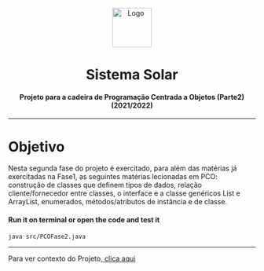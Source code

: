 <p align="center">
    <img src="https://img2.gratispng.com/20180330/peq/kisspng-earth-the-nine-planets-solar-system-saturn-solar-5abe6a3daf2807.3830017515224284777175.jpg" alt="Logo" width="80" height="80">
</p>

# <h1 align="center">Sistema Solar</h1>
<h4 align="center">Projeto para a cadeira de Programação Centrada a Objetos (Parte2) (2021/2022)</h4>

<hr>

# Objetivo
Nesta	segunda fase	do	projeto é exercitado,	para	além	das	matérias	já	exercitadas	na	 Fase1, as	 seguintes	matérias	 lecionadas	 em	PCO:	 construção	 de	 classes	 que definem	tipos	de	dados,	relação	cliente/fornecedor	entre	classes,	o	interface e	a	classe genéricos	 List e ArrayList, enumerados,	 métodos/atributos	 de	instância	e	de	classe. 

#### **Run it on terminal or open the code and test it** 
```bash
java src/PCOFase2.java
```

<hr>

Para ver contexto do Projeto,<a href="https://github.com/Marcos-Sousa-Developer/Programacao_Centrada_Objetos_v1"> clica aqui</a>



